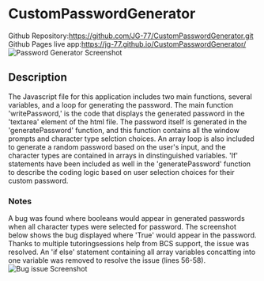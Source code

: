# CustomPasswordGenerator
Github Repository:https://github.com/JG-77/CustomPasswordGenerator.git 
Github Pages live app:https://jg-77.github.io/CustomPasswordGenerator/
![Password Generator Screenshot](https://user-images.githubusercontent.com/76461629/112707375-15e4ef00-8e68-11eb-8511-8c51cfcf53c7.png)

## Description
The Javascript file for this application includes two main functions, several variables, and a loop for generating the password. The main function 'writePassword,' is the code that displays the generated password in the 'textarea' element of the html file. The password itself is generated in the 'generatePassword' function, and this function contains all the window prompts and character type selction choices. An array loop is also included to generate a random password based on the user's input, and the character types are contained in arrays in dinstinguished variables. 'If' statements have been included as well in the 'generatePassword' function to describe the coding logic based on user selection choices for their custom password.

### Notes
A bug was found where booleans would appear in generated passwords when all character types were selected for password. The screenshot below shows the bug displayed where 'True' would appear in the password. Thanks to multiple tutoringsessions help from BCS support, the issue was resolved. An 'if else' statement containing all array variables concatting into one variable was removed to resolve the issue (lines 56-58). 
![Bug issue Screenshot](https://user-images.githubusercontent.com/76461629/112708505-8e02e300-8e6f-11eb-9476-06008dae25bc.png)
